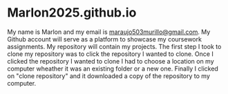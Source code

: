 # Marlon2025.github.io
My name is Marlon and my email is maraujo503murillo@gmail.com.
My Github account will serve as a platform to showcase my coursework assignments.
My repository will contain my projects.
The first step I took to clone my repository was to click the repository I wanted to clone. Once I clicked the repository I wanted to clone I had to choose a location on my computer wheather it was an existing folder or a new one. Finally I clicked on "clone repository" and it downloaded a copy of the repository to my computer.